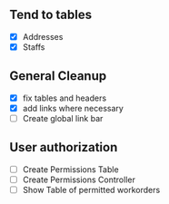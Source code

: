## Tend to tables
- [x] Addresses
- [x] Staffs
## General Cleanup
- [x] fix tables and headers
- [x] add links where necessary
- [ ] Create global link bar

## User authorization
- [ ] Create Permissions Table
- [ ] Create Permissions Controller
- [ ] Show Table of permitted workorders